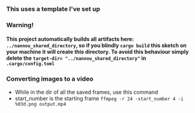 ### This uses a template I've set up

### Warning!
#### This project automatically builds all artifacts here: `../nannou_shared_directory`, so if you blindly `cargo build` this sketch on your machine it will create this directory. To avoid this behaviour simply delete the `target-dir= "../nannou_shared_directory"` in `.cargo/config.toml`

### Converting images to a video
- While in the dir of all the saved frames, use this command
- start_number is the starting frame 
`ffmpeg -r 24 -start_number 4 -i %03d.png output.mp4`